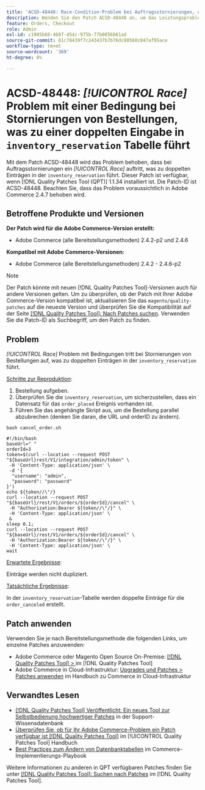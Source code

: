 ```yaml
---
title: 'ACSD-48448: Race-Condition-Problem bei Auftragsstornierungen, das zu doppelten Einträgen in der Inventory_Reservation-Tabelle führt'
description: Wenden Sie den Patch ACSD-48448 an, um das Leistungsproblem von Adobe Commerce zu beheben, bei dem das Problem mit den Race-Bedingungen während der Stornierungen der Bestellung auftritt, was zu doppelten Einträgen in der Tabelle inventory_reservation führt.
feature: Orders, Checkout
role: Admin
exl-id: c1905b60-4607-454c-975b-77b0056661ad
source-git-commit: 81c78439f7c243437b7b76dc80560c847af95ace
workflow-type: tm+mt
source-wordcount: '369'
ht-degree: 0%

---
```


# ACSD-48448: *[!UICONTROL Race]* Problem mit einer Bedingung bei Stornierungen von Bestellungen, was zu einer doppelten Eingabe in `inventory_reservation` Tabelle führt

Mit dem Patch ACSD-48448 wird das Problem behoben, dass bei Auftragsstornierungen ein *[!UICONTROL Race]* auftritt, was zu doppelten Einträgen in der `inventory_reservation` führt. Dieser Patch ist verfügbar, wenn [!DNL Quality Patches Tool (QPT)] 1.1.34 installiert ist. Die Patch-ID ist ACSD-48448. Beachten Sie, dass das Problem voraussichtlich in Adobe Commerce 2.4.7 behoben wird.

## Betroffene Produkte und Versionen

**Der Patch wird für die Adobe Commerce-Version erstellt:**

* Adobe Commerce (alle Bereitstellungsmethoden) 2.4.2-p2 und 2.4.6

**Kompatibel mit Adobe Commerce-Versionen:**

* Adobe Commerce (alle Bereitstellungsmethoden) 2.4.2 - 2.4.6-p2

>[!NOTE]
>
>Der Patch könnte mit neuen [!DNL Quality Patches Tool]-Versionen auch für andere Versionen gelten. Um zu überprüfen, ob der Patch mit Ihrer Adobe Commerce-Version kompatibel ist, aktualisieren Sie das `magento/quality-patches` auf die neueste Version und überprüfen Sie die Kompatibilität auf der Seite [[!DNL Quality Patches Tool]: Nach Patches suchen](https://experienceleague.adobe.com/tools/commerce-quality-patches/index.html). Verwenden Sie die Patch-ID als Suchbegriff, um den Patch zu finden.

## Problem

*[!UICONTROL Race]* Problem mit Bedingungen tritt bei Stornierungen von Bestellungen auf, was zu doppelten Einträgen in der `inventory_reservation` führt.

<u>Schritte zur Reproduktion</u>:

1. Bestellung aufgeben.
1. Überprüfen Sie die `inventory_reservation`, um sicherzustellen, dass ein Datensatz für das `order_placed` Ereignis vorhanden ist.
1. Führen Sie das angehängte Skript aus, um die Bestellung parallel abzubrechen (denken Sie daran, die URL und orderID zu ändern).

`bash cancel_order.sh`

```
#!/bin/bash
baseUrl=" "
orderId=3
token=$(curl --location --request POST "${baseUrl}rest/V1/integration/admin/token" \
 -H 'Content-Type: application/json' \
 -d '{
  "username": "admin",
  "password": "password"
}')
echo ${token//\"/}
curl --location --request POST "${baseUrl}/rest/V1/orders/${orderId}/cancel" \
 -H "Authorization:Bearer ${token//\"/}" \
 -H 'Content-Type: application/json' \
 &
sleep 0.1;
curl --location --request POST "${baseUrl}/rest/V1/orders/${orderId}/cancel" \
 -H "Authorization:Bearer ${token//\"/}" \
 -H 'Content-Type: application/json' \
wait
```

<u>Erwartete Ergebnisse</u>:

Einträge werden nicht dupliziert.

<u>Tatsächliche Ergebnisse</u>:

In der `inventory_reservation`-Tabelle werden doppelte Einträge für die `order_canceled` erstellt.

## Patch anwenden

Verwenden Sie je nach Bereitstellungsmethode die folgenden Links, um einzelne Patches anzuwenden:

* Adobe Commerce oder Magento Open Source On-Premise: [[!DNL Quality Patches Tool] > ](/help/tools/quality-patches-tool/usage.md) im [!DNL Quality Patches Tool]
* Adobe Commerce in Cloud-Infrastruktur: [Upgrades und Patches > Patches anwenden](https://experienceleague.adobe.com/docs/commerce-cloud-service/user-guide/develop/upgrade/apply-patches.html) im Handbuch zu Commerce in Cloud-Infrastruktur

## Verwandtes Lesen

* [[!DNL Quality Patches Tool] Veröffentlicht: Ein neues Tool zur Selbstbedienung hochwertiger Patches](https://experienceleague.adobe.com/en/docs/commerce-knowledge-base/kb/announcements/commerce-announcements/magento-quality-patches-released-new-tool-to-self-serve-quality-patches) in der Support-Wissensdatenbank
* [Überprüfen Sie, ob für Ihr Adobe Commerce-Problem ein Patch verfügbar ist [!DNL Quality Patches Tool]](/help/tools/quality-patches-tool/patches-available-in-qpt/check-patch-for-magento-issue-with-magento-quality-patches.md) im [!UICONTROL Quality Patches Tool] Handbuch
* [Best Practices zum Ändern von Datenbanktabellen](https://experienceleague.adobe.com/en/docs/commerce-operations/implementation-playbook/best-practices/development/modifying-core-and-third-party-tables#why-adobe-recommends-avoiding-modifications) im Commerce-Implementierungs-Playbook

Weitere Informationen zu anderen in QPT verfügbaren Patches finden Sie unter [[!DNL Quality Patches Tool]: Suchen nach Patches](https://experienceleague.adobe.com/tools/commerce-quality-patches/index.html) im [!DNL Quality Patches Tool].

